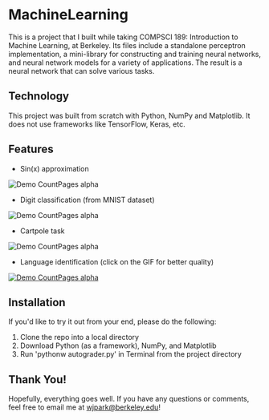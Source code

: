 # MachineLearning
This is a project that I built while taking COMPSCI 189: Introduction to Machine Learning, at Berkeley. Its files include a standalone perceptron implementation, a mini-library for constructing and training neural networks, and neural network models for a variety of applications. The result is a neural network that can solve various tasks.

## Technology
This project was built from scratch with Python, NumPy and Matplotlib. It does not use frameworks like TensorFlow, Keras, etc. 

## Features
- Sin(x) approximation

![Demo CountPages alpha](https://j.gifs.com/APO839.gif)

- Digit classification (from MNIST dataset)

![Demo CountPages alpha](https://j.gifs.com/9QX35z.gif)

- Cartpole task

![Demo CountPages alpha](https://j.gifs.com/Q0LA4G.gif)

- Language identification (click on the GIF for better quality)

[![Demo CountPages alpha](https://j.gifs.com/KZEAJx.gif)](https://youtu.be/6YuY3csOcMA)

## Installation
If you'd like to try it out from your end, please do the following:
1) Clone the repo into a local directory 
2) Download Python (as a framework), NumPy, and Matplotlib
3) Run 'pythonw autograder.py' in Terminal from the project directory

## Thank You!
Hopefully, everything goes well. If you have any questions or comments, feel free to email me at wjpark@berkeley.edu! 
